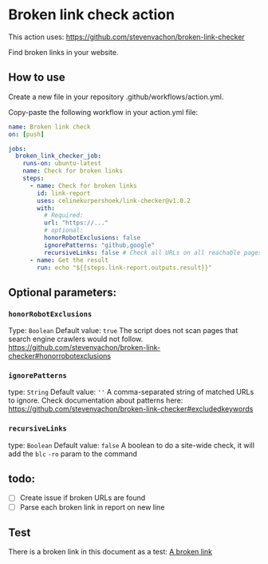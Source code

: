 # Broken link check action

This action uses: https://github.com/stevenvachon/broken-link-checker

Find broken links in your website.

## How to use

Create a new file in your repository .github/workflows/action.yml.

Copy-paste the following workflow in your action.yml file:

```yml
name: Broken link check
on: [push]

jobs:
  broken_link_checker_job:
    runs-on: ubuntu-latest
    name: Check for broken links
    steps:
      - name: Check for broken links
        id: link-report
        uses: celinekurpershoek/link-checker@v1.0.2
        with:
          # Required:
          url: "https://..."
          # optional:
          honorRobotExclusions: false
          ignorePatterns: "github,google"
          recursiveLinks: false # Check all URLs on all reachable pages (could take a while)
      - name: Get the result
        run: echo "${{steps.link-report.outputs.result}}"
```

## Optional parameters:

### `honorRobotExclusions`

Type: `Boolean`
Default value: `true`
The script does not scan pages that search engine crawlers would not follow.
https://github.com/stevenvachon/broken-link-checker#honorrobotexclusions

### `ignorePatterns`

type: `String`
Default value: `''`
A comma-separated string of matched URLs to ignore. Check documentation about patterns here: https://github.com/stevenvachon/broken-link-checker#excludedkeywords

### `recursiveLinks`

type: `Boolean`
Default value: `false`
A boolean to do a site-wide check, it will add the `blc` `-ro` param to the command

## todo:

- [ ] Create issue if broken URLs are found
- [ ] Parse each broken link in report on new line

## Test

There is a broken link in this document as a test:
[A broken link](https://fooasldn.com/)
